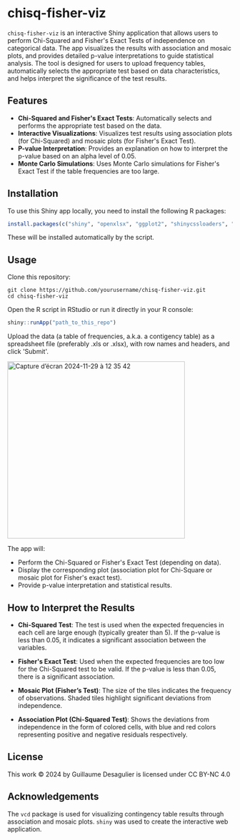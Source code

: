 # chisq-fisher-viz

`chisq-fisher-viz` is an interactive Shiny application that allows users to perform Chi-Squared and Fisher's Exact Tests of independence on categorical data. The app visualizes the results with association and mosaic plots, and provides detailed p-value interpretations to guide statistical analysis. The tool is designed for users to upload frequency tables, automatically selects the appropriate test based on data characteristics, and helps interpret the significance of the test results.

## Features

- **Chi-Squared and Fisher's Exact Tests**: Automatically selects and performs the appropriate test based on the data.
- **Interactive Visualizations**: Visualizes test results using association plots (for Chi-Squared) and mosaic plots (for Fisher's Exact Test).
- **P-value Interpretation**: Provides an explanation on how to interpret the p-value based on an alpha level of 0.05.
- **Monte Carlo Simulations**: Uses Monte Carlo simulations for Fisher's Exact Test if the table frequencies are too large.

## Installation

To use this Shiny app locally, you need to install the following R packages:

```r
install.packages(c("shiny", "openxlsx", "ggplot2", "shinycssloaders", "vcd"))
```

These will be installed automatically by the script.

## Usage

Clone this repository:

```
git clone https://github.com/yourusername/chisq-fisher-viz.git
cd chisq-fisher-viz
```

Open the R script in RStudio or run it directly in your R console:

```r
shiny::runApp("path_to_this_repo")
```

Upload the data (a table of frequencies, a.k.a. a contigency table) as a spreadsheet file (preferably .xls or .xlsx), with row names and headers, and click 'Submit'.

<img width="397" alt="Capture d’écran 2024-11-29 à 12 35 42" src="https://github.com/user-attachments/assets/354c0424-009a-463c-a962-e37b251998ea">

The app will:

- Perform the Chi-Squared or Fisher's Exact Test (depending on data).
- Display the corresponding plot (association plot for Chi-Square or mosaic plot for Fisher's exact test).
- Provide p-value interpretation and statistical results.

## How to Interpret the Results

- **Chi-Squared Test**: The test is used when the expected frequencies in each cell are large enough (typically greater than 5). If the p-value is less than 0.05, it indicates a significant association between the variables.

- **Fisher's Exact Test**: Used when the expected frequencies are too low for the Chi-Squared test to be valid. If the p-value is less than 0.05, there is a significant association.

- **Mosaic Plot (Fisher’s Test)**: The size of the tiles indicates the frequency of observations. Shaded tiles highlight significant deviations from independence.

- **Association Plot (Chi-Squared Test)**: Shows the deviations from independence in the form of colored cells, with blue and red colors representing positive and negative residuals respectively.

## License

This work © 2024 by Guillaume Desagulier is licensed under CC BY-NC 4.0 

## Acknowledgements
The `vcd` package is used for visualizing contingency table results through association and mosaic plots.
`shiny` was used to create the interactive web application.


